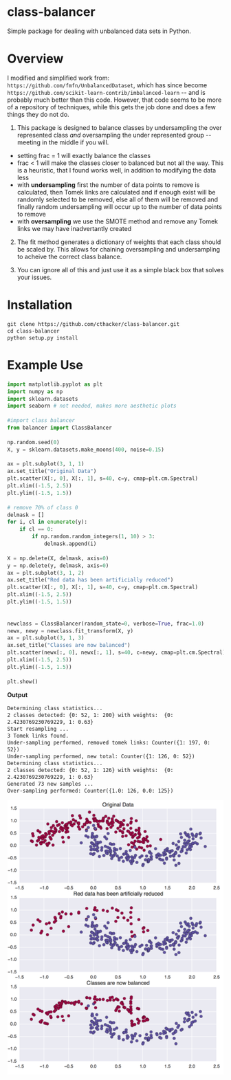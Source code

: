 # class-balancer
Simple package for dealing with unbalanced data sets in Python.

# Overview

I modified and simplified work from: `https://github.com/fmfn/UnbalancedDataset`, which has since
become `https://github.com/scikit-learn-contrib/imbalanced-learn` -- and is probably much better
than this code. However, that code seems to be more of a repository of techniques, while this gets the job done and does a few things they do not do.

1) This package is designed to balance classes by undersampling the over represented class *and*
oversampling the under represented group -- meeting in the middle if you will.
  - setting frac = 1 will exactly balance the classes
  - frac < 1 will make the classes closer to balanced but not all the way. This is a heuristic, that
    I found works well, in addition to modifying the data less
  - with **undersampling** first the number of data points to remove is calculated, then Tomek links
    are calculated and if enough exist will be randomly selected to be removed, else all of them
    will be removed and finally random undersampling will occur up to the number of data points to
    remove
  - with **oversampling** we use the SMOTE method and remove any Tomek links we may have
    inadvertantly created

2) The fit method generates a dictionary of weights that each class should be scaled by. This allows
for chaining oversampling and undersampling to acheive the correct class balance. 

3) You can ignore all of this and just use it as a simple black box that solves your issues.

# Installation

```
git clone https://github.com/cthacker/class-balancer.git
cd class-balancer
python setup.py install
```

# Example Use

```python
import matplotlib.pyplot as plt
import numpy as np
import sklearn.datasets
import seaborn # not needed, makes more aesthetic plots

#import class balancer
from balancer import ClassBalancer

np.random.seed(0)
X, y = sklearn.datasets.make_moons(400, noise=0.15)

ax = plt.subplot(3, 1, 1)
ax.set_title("Original Data")
plt.scatter(X[:, 0], X[:, 1], s=40, c=y, cmap=plt.cm.Spectral)
plt.xlim((-1.5, 2.5))
plt.ylim((-1.5, 1.5))

# remove 70% of class 0
delmask = []
for i, cl in enumerate(y):
    if cl == 0:
        if np.random.random_integers(1, 10) > 3:
            delmask.append(i)

X = np.delete(X, delmask, axis=0)
y = np.delete(y, delmask, axis=0)
ax = plt.subplot(3, 1, 2)
ax.set_title("Red data has been artificially reduced")
plt.scatter(X[:, 0], X[:, 1], s=40, c=y, cmap=plt.cm.Spectral)
plt.xlim((-1.5, 2.5))
plt.ylim((-1.5, 1.5))


newclass = ClassBalancer(random_state=0, verbose=True, frac=1.0)
newx, newy = newclass.fit_transform(X, y)
ax = plt.subplot(3, 1, 3)
ax.set_title("Classes are now balanced")
plt.scatter(newx[:, 0], newx[:, 1], s=40, c=newy, cmap=plt.cm.Spectral)
plt.xlim((-1.5, 2.5))
plt.ylim((-1.5, 1.5))

plt.show()  
```

**Output**

```
Determining class statistics...
2 classes detected: {0: 52, 1: 200} with weights:  {0: 2.4230769230769229, 1: 0.63}
Start resampling ...
3 Tomek links found.
Under-sampling performed, removed tomek links: Counter({1: 197, 0: 52})
Under-sampling performed, new total: Counter({1: 126, 0: 52})
Determining class statistics...
2 classes detected: {0: 52, 1: 126} with weights:  {0: 2.4230769230769229, 1: 0.63}
Generated 73 new samples ...
Over-sampling performed: Counter({1.0: 126, 0.0: 125})
```

![Class Balancer on Moon data set](/example/balanced_data.png?raw=true "Balanced Data")
